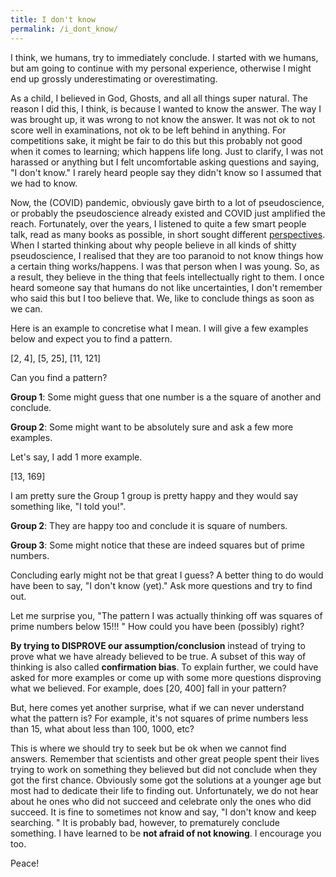 ```yaml
---
title: I don't know
permalink: /i_dont_know/
---
```


I think, we humans, try to immediately conclude. I started with we humans, but am going to continue with my personal experience, otherwise I might end up grossly underestimating or overestimating.

As a child, I believed in God, Ghosts, and all all things super natural. The reason I did this, I think, is because I wanted to know the answer. The way I was brought up, it was wrong to not know the answer. It was not ok to not score well in examinations, not ok to be left behind in anything. For competitions sake, it might be fair to do this but this probably not good when it comes to learning; which happens life long. Just to clarify, I was not harassed or anything but I felt uncomfortable asking questions and saying, "I don't know." I rarely heard people say they didn't know so I assumed that we had to know.

Now, the (COVID) pandemic, obviously gave birth to a lot of pseudoscience, or probably the pseudoscience already existed and COVID just amplified the reach. Fortunately, over the years, I listened to quite a few smart people talk, read as many books as possible, in short sought different [perspectives](/perspectives). When I started thinking about why people believe in all kinds of shitty pseudoscience, I realised that they are too paranoid to not know things how a certain thing works/happens. I was that person when I was young. So, as a result, they believe in the thing that feels intellectually right to them. I once heard someone say that humans do not like uncertainties, I don't remember who said this but I too believe that. We, like to conclude things as soon as we can.

Here is an example to concretise what I mean. I will give a few examples below and expect you to find a pattern.

[2, 4], [5, 25], [11, 121]

Can you find a pattern?

__Group 1__: Some might guess that one number is a the square of another and conclude.

__Group 2__: Some might want to be absolutely sure and ask a few more examples.

Let's say, I add 1 more example.

[13, 169]

I am pretty sure the Group 1 group is pretty happy and they would say something like, "I told you!".

__Group 2__: They are happy too and conclude it is square of numbers.

__Group 3__: Some might notice that these are indeed squares but of prime numbers.

Concluding early might not be that great I guess? A better thing to do would have been to say, "I don't know (yet)." Ask more questions and try to find out.

Let me surprise you, "The pattern I was actually thinking off was squares of prime numbers below 15!!! " How could you have been (possibly) right?

__By trying to DISPROVE our assumption/conclusion__ instead of trying to prove what we have already believed to be true. A subset of this way of thinking is also called __confirmation bias__. To explain further, we could have asked for more examples or come up with some more questions disproving what we believed. For example, does [20, 400] fall in your pattern?

But, here comes yet another surprise, what if we can never understand what the pattern is? For example, it's not squares of prime numbers less than 15, what about less than 100, 1000, etc?

This is where we should try to seek but be ok when we cannot find answers. Remember that scientists and other great people spent their lives trying to work on something they believed but did not conclude when they got the first chance. Obviously some got the solutions at a younger age but most had to dedicate their life to finding out. Unfortunately, we do not hear about he ones who did not succeed and celebrate only the ones who did succeed. It is fine to sometimes not know and say, "I don't know and keep searching. " It is probably bad, however, to prematurely conclude something. I have learned to be __not afraid of not knowing__. I encourage you too. 

Peace!
